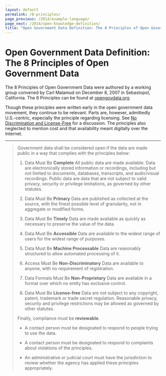 ```yaml
---
layout: default
permalink: /8-principles/
page_previous: /2014/example-language/
page_next: /2014/open-knowledge-definition/
title: "Open Government Data Definition: The 8 Principles of Open Government Data"
---
```

Open Government Data Definition: The 8 Principles of Open Government Data
=========================================================================

The 8 Principles of Open Government Data were authored by a working group convened by Carl Malamud on December 8, 2007 in Sebastopol, California. The 8 Principles can be found at [opengovdata.org](http://www.opengovdata.org).

Though these principles were written early in the open government data movement, they continue to be relevant. Parts are, however, admittedly U.S.-centric, especially the principle regarding licensing. See [No Discrimination and License-Free](/2014/no-discrimination-license-free/) for a discussion. The principles also neglected to mention cost and that availability meant digitally over the Internet.

------------------------------------------------------------------------

> Government data shall be considered open if the data are made public in a way that complies with the principles below:
>
> 1.  Data Must Be **Complete**
>     All public data are made available. Data are electronically stored information or recordings, including but not limited to documents, databases, transcripts, and audio/visual recordings. Public data are data that are not subject to valid privacy, security or privilege limitations, as governed by other statutes.
>
> 2.  Data Must Be **Primary**
>     Data are published as collected at the source, with the finest possible level of granularity, not in aggregate or modified forms.
>
> 3.  Data Must Be **Timely**
>     Data are made available as quickly as necessary to preserve the value of the data.
>
> 4.  Data Must Be **Accessible**
>     Data are available to the widest range of users for the widest range of purposes.
>
> 5.  Data Must Be **Machine Processable**
>     Data are reasonably structured to allow automated processing of it.
>
> 6.  Access Must Be **Non-Discriminatory**
>     Data are available to anyone, with no requirement of registration.
>
> 7.  Data Formats Must Be **Non-Proprietary**
>     Data are available in a format over which no entity has exclusive control.
>
> 8.  Data Must Be **License-free**
>     Data are not subject to any copyright, patent, trademark or trade secret regulation. Reasonable privacy, security and privilege restrictions may be allowed as governed by other statutes.
>
> Finally, compliance must be **reviewable**.
>
> -   A contact person must be designated to respond to people trying to use the data.
>
> -   A contact person must be designated to respond to complaints about violations of the principles.
>
> -   An administrative or judicial court must have the jurisdiction to review whether the agency has applied these principles appropriately.
>



